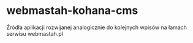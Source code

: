 webmastah-kohana-cms
====================

Źródła aplikacji rozwijanej analogicznie do kolejnych wpisów na łamach serwisu webmastah.pl
